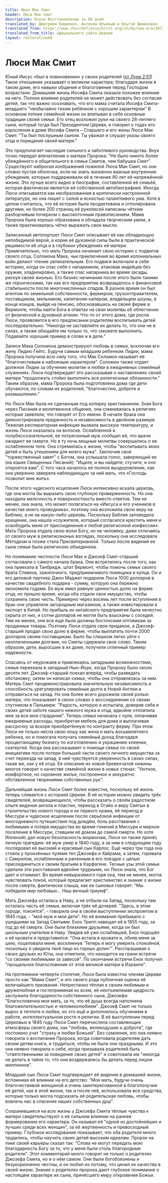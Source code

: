 ```yaml
---
title: Люси Мак Смит
header: Люси Мак Смит
description: Изучи Восстановление за 60 дней
translated_by: Дмитрием Кириенко, Антоном Ильиным и Ольгой Шиманович
translated_from: https://www.churchofjesuschrist.org/study/new-era/1973/12/of-goodly-parents/lucy-mack-smith?lang=eng
translated_from_title: официального сайта Церкви
layout: restoration60
---
```


# Люси Мак Смит

Юный Иисус «был в повиновении» у своих родителей ([от Луки 2:51](http://allbible.info/bible/sinodal/lu/2#51)) Такое отношение указывает о великом характере; благодаря жизни в таком доме, его навыки общения и благоговение перед Господом возрастали. Домашняя жизнь Иосифа Смита оказала похожее влияние на него. Полное влияние родителей не может действовать без согласия детей, так что важно осознавать, что его мама считала Иосифа Смита-младшего "необычайно тихим ребёнком с хорошим характером" В основном потоке семейной жизни он впитывал в себя основные традиции своей семьи. Его отец возложил руки на своего 28-летнего сына, который тогда был Президентом Церкви, и говорил о годах его взросления в доме Иосифа Смита – Старшего и его жены Люси Мак Смит: "Ты был послушным сыном. Ты уважал и слушал указы своего отца и порицания своей матери."

Это предполагает наследие сильного и заботливого руководства. Внук точно передал впечатление о матери Пророка: "Не было никого более убеждённого и общительного в семье Смитов, чем бабушка Смит". Существуют наброски изображений пожилой Люси Мак Смит, но они словно пустая оболочка, если не знать жизненно важные внутренние убеждения, которые поддерживали её в течение 80 лет её напряжённой жизни. Это лучше всего видно в биографии, составленной её семьёй, которая фактически является её собственной автобиографией. Иногда Люси описывается как необразованная в критически настроенной литературе, но она пишет с силой и ясностью талантливого ума. Хотя в целом считалось, что её история была продиктована и отполирована другими, но более 200 страниц её рукописей написаны чётким разборчивым почерком с высокоточным правописанием. Мама Пророка была хорошо образована и обладала творческим умом, а также практиковалась чётко выражать свои мысли.

Записанный автопортрет Люси Смит описывает её как обладающую непобедимой верой, а корни её духовной силы были в практической решимости её отца и в глубоких убеждениях её матери. Примечательно, что мать Пророка начинает свою историю с подвигов своего отца, Соломона Мака, чьи приключения во время колониальных войн делают чтение увлекательным. Его подвиги включали в себя историю, когда он спас себя с напарником, атаковав индейцев без оружия, хладнокровно, а также спас напарника во время засады, рискуя своей жизнью. Его бизнес начинания после этого были такими же героическими, так как его предприятие возвращалось к финансовой стабильности после многочисленных спадов. В разное время он был агентом по земельной собственности, фермером, грузоотправителем, поставщиком, мельником, капитаном-капером, владельцем шхуны, в конце концов, выйдя на пенсию, обосновавшись на своей ферме в Вермонте, чтобы найти Бога в ответах на свои молитвы об облегчении от физической и духовной агонии. Что-то от этого дома, где росла Люси, проявляется в его предписании родителям воспитывать детей последовательно: "Никогда не заставляйте их делать то, что они не в силах, а также обещайте им только то, что сможете выполнить. Подавайте хороший пример в слове и в деле."

Записи Мака Соломона демонстрируют любовь в семье, всключая его жену Лидию Гейтс. Будучи самым младшим ребенком Лидии, мама Пророка получила всю силу того, что Мак Соломон называет ее "благочестивым и набожным характером". Соломон также отдает должное Лидии за обучение молитве и любви в ежедневных семейный служениях. Люси подтверждает это рассказывая о наставлениях своей матери "продолжать стойко выполнять все религиозные обязанности." Таким образом, мама Пророка была подготовлена дома где дети обучаются, по словам их родителей, "благочестию, доброте и размышлению."

Но Люси Мак была не сделанным под копирку христианином. Зная Бога через Писания и молитвенное общение, она сомневалась в религиях которые заявляли, что говорят от Его имени. В начале брака она демонстрировала преданность и независимость в двойном размере. Тяжелая респираторная инфекция вызвала высокую температуру, и жизнь Люси оказалась на волоске. Ослабленной и полубессознательной, ее потрясенный муж сообщил ей, что врачи ожидают ее смерти. Но в ту ночь мощные молитвы совершались о ее ослабленном теле. Она стремилась к жизни, чтобы "воспитывать моих детей и быть утешением для моего мужа". Заключив свой "торжественный завет" с Богом, она услышала голос, заверяющий ее (на языке Священных Писаний): "Ищите, и вы найдете; стучите, и оно откроется вам". С того часа началось ее полное выздоровление, как она уверенно заверяла наблюдающую за ней мать, что «Господь позволит мне жить».

После этого чудесного исцеления Люси интенсивно искала церковь, где она могла бы выразить свою глубокую приверженность. Но она находила мелочность и поверхностность вместо ответов. Тем не менее, она знала, что может полагаться на «Иисуса и его учеников в качестве моего проводника», поэтому она возложила свою веру на Библию, а не на какую-либо церковь. Поскольку Библия заповедала крещение, она нашла «служителя, который согласился крестить меня и освободить меня от присоединения к любой религиозной конфессии». Мать Пророка отдала свою волю Богу, но не человеку, даже отличаясь от своего муж в религиозноных взглядах, поскольку она исследовала Методизм и позже стала Пресвитерианкой. Только после видений ее сына семья была религиозно объединена.

Но понимание честности Люси Мак и Джозеф Смит-старший согласовали с самого начала брака. Они встретились после того, как она приехала в Танбридж, штат Вермонт, чтобы помочь семье своего брата Стивена, зажиточного, предприимчивого помещика и купца. Он и его деловой партнер Джон Маджет подарили Люси 1000 долларов в качестве свадебного подарка - сумму, которую она бережно экономила годами. Ее муж имел равную ценностью долю на ферме отца, но пришло время, когда оба отдали свое имущество, чтобы сохранить свою честь. Примерно через восемь лет после вступления в брак они управляли загородным магазином, а также инвестировали в экспорт в Китай. Но прибыль их китайского предприятия была нечестно скрыта от них, и сотни долларов не могли быть взысканы с соседей. Тем не менее, они все еще были должны бостонским оптовикам за проданные товары. Поэтому Люси отдала свое приданое, а Джозеф-старший продал свою долю в ферме, чтобы выплатить почти 2000 долларов своим поставщикам. Было бы слишком легко уйти с неоплаченными долгами, но Смиты сдержали свое слово. Таким образом, дети, выросшие в их доме, получили отличный пример надежности.

Спасаясь от неурожаев и привлекаясь западными возможностями, семья переехала в западный Нью-Йорк, когда Пророку было около десяти лет. Джозеф-старший поехал вперёд, чтобы разведать обстановку; затем он написал семье, чтобы она отправлялась за ним. Матерь Смит продемонстрировала значительную независимость и способность урегулировать семейные долги в Новой Англии и отправиться на запад. Но она более всего дорожила своей ролью матери, что показывает в своих словах о воссоединении со своим спутником в Пальмире: "Радость, которую я испытала, доверив себя и своих детей заботе нашего нежного мужа и отца, вдвойне отплатила мне за все мои страдания". Теперь семья начинала с нуля, оплачивая ежедневные расходы, приобретая мебель для дома и выплачивая рассрочку за вскоре приобретённую по контракту ферму. При этом Люси не только несла свою ношу как жена и мать восьмилетнего ребенка, но и помогала получать семейный доход благодаря процветающему бизнесу по изготовлению и украшению клеенки, скатертей. Когда она рассказывает о помощи семье по своей инициативе после потери большей части своего личного имущества за счет переезда на запад, в ней чувствуется уверенность в своих силах, такая же, как у её отца. Ее описание их новой бревенчатой ​​хижины многое говорит о качестве семейной жизни в новых стенах: "Уютное, комфортное, но скромное жилье, построенное и аккуратно обставленное творениями собственных рук".

Дальнейшая жизнь Люси Смит более известна, поскольку её жизнь теперь сливается с историей Церкви. В её истории можно увидеть трёх свидетелей, возвращающихся, чтобы рассказать о своём радостном опыте видения ангела и пластин, переезд в Огайо и веру Святых в строительство нового города и их первого храма, её переезд в Миссури и чудесное исцелении после серьёзной инфекции от многодневного путешествия под дождём, боль расставания с любимыми и потеря имущества во время гонений в Миссури и мирное поселение в Миссури, ставшим её домом до самой смерти. Но хотя Иллинойс дал новую безопасность мормонам, Люси он также принёс личную трагедию: её муж умер в 1840 году, а за ним в следующем году последовал её высокий и красивый сын Карлос. Ещё через три года она стояла у пронзённых пулями тел Джозефа и Хайрама, а затем, горевала с Самуилом, ослабленным и раненным в его поездке с целью присоединиться к своим братьям в Карфагене. Тесные узы этой семьи сделали эти расставания вдвойне трудными, но Люси знала, что Бог дает и отнимает. Во время невыразимого горя она, тем не менее, могла чувствовать покой, который предлагает христианство и знание о жизни после смерти, фактически слыша, как ее сыновья говорят: "Мы победили мир любовью… Наш вечный триумф".

Мать Джозефа осталась в Наву, а не отбыла на Запад, поскольку там осталась часть её семьи, включая трёх её дочерей. "Здесь, в этом городе, покоятся", - говорила она в своём выступлении экспромтом в 1845 года, - "мой муж и мои дети".  Но её внимание пребывало с ушедшими на Запад Святыми. Енох Трипп навещал её в 1855 году, за год до её смерти. Они были близкими друзьями, когда он был школьным учителем в Наву. Увидев её уже ослабевшей, Енох подошёл к её кровати и представился: "Она встала в кровати и, обняв меня за шею, поцеловала меня, воскликнув 'Теперь я могу умереть спокойной, поскольку я увидела твоё лицо из горных долин'". Расспрашивая о своих друзьях из Юты, она отметила, что находится на грани встречи "со своими любимыми за завесой". По окончании встречи Енох получил "прощальное благословение от этой великой матери в Израиле".

На протяжении четверти столетия, Люси была известна членам Церкви просто как "Мама Смит", и это своего рода публичная оценка её величайшего призвания. Непрестанно тёплая к своим любимым и дружелюбная и гостеприимная ко всем, её неотъемлемая щедрость заслужила благодарности собственного сына, Джозефа: "Благословенна моя мать, за то, что её душа всегда наполнена благожелательностью и человеколюбием". Джозеф Смит не только вырос в теплоте и любви, но это ещё и дополнялось обучением в работе, интеллектуальном росте и религии. В её выступлении перед Церковью в 1845 году Люси Смит перечислила составляющие атмосферы своего дома, как "любовь, великодушие и доброта", где постоянно учат "страху и любви Божьей". Без сомнения, это она неявно говорила о воспитании Пророка, когда советовала родителям дать своим детям книги, и трудиться, чтобы не были они праздными. И это она неявно говорила о себе, когда призывала родителей быть "ответственными за поведение своих детей" и советовала им "никогда не делать в тайне то, что они воздержались бы делать перед лицом миллионов".

Младший сын Люси Смит подтверждает её видение в домашней жизни, вспомниая её влияние на его детство: "Моя мать, будучи очень благочествивой женщиной и очень заинтересованной в благополучии её детей, как в этой жизни, так и после неё, использовала все средства, которые только могла подсказать её родительская любовь, чтобы вовлечь нас в спасение наших собственных душ".

Сохранившиеся на всю жизнь у Джозефа Смита тёплые чувства к матери свидетельствуют о её сильном влиянии на раннее формирование его характера. Он называл её "одной из достойнейших и лучших среди всех женщин", за её жертвенность и превосходный пример. Глубокое исследование показывает, что оба родителя много трудились, чтобы научить своих детей высоким идеалам. Пророк на пике своей карьеры сказал так: "Слова не могут передать мою благодарность Богу за то, что у меня были столь благородные родители". Этот комментарий много говорит не только о родителях Джозефа Смита, но и о нём самом. Они были богобоязнены и безукоризненно честны, и он любил их потому, что ценил их качества в своей жизни. Знание о родителях пророка дают глубокое понимание о настоящем характере их сына, принёсшего миру откровения Божьи.
